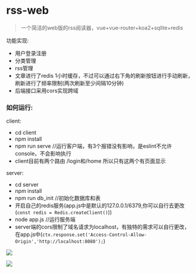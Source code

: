 # rss-web
> 一个简洁的web版的rss阅读器，vue+vue-router+koa2+sqlite+redis

功能实现:
- 用户登录注册
- 分类管理
- rss管理
- 文章进行了redis 1小时缓存，不过可以通过右下角的刷新按钮进行手动刷新，刷新进行了频率限制(两次刷新至少间隔10分钟)
- 后端接口采用cors实现跨域

### 如何运行:
client:
  - cd client
  - npm install
  - npm run serve //运行客户端，有3个报错没有影响，是eslint不允许console，不会影响执行
  - client目前有两个路由 /login和/home 所以只有这两个有页面显示
  
  
server:
  - cd server
  - npm install 
  - npm run db_init //初始化数据库和表
  - 开启自己的redis服务(app.js中是默认的127.0.0.1/6379,你可以自行去更改(`const redis = Redis.createClient()`))
  - node app.js //运行服务端
  - server端的cors限制了域名请求为localhost，有独特的需求可以自行更改，在app.js中(`ctx.response.set('Access-Control-Allow-Origin','http://localhost:8080');`)




![](https://test.demo-1s.com/images/2019/07/17/8YqCgNgRswheoaPG.png)

![](https://test.demo-1s.com/images/2019/07/17/OqqNPh6t0R25jFJg.png)
